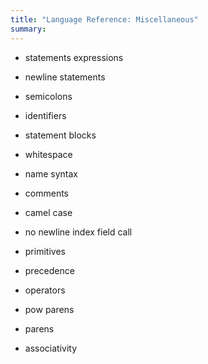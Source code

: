 ```yaml
---
title: "Language Reference: Miscellaneous"
summary:
---
```


- statements expressions
- newline statements
- semicolons
- identifiers
- statement blocks
- whitespace
- name syntax
- comments
- camel case
- no newline index field call
- primitives

- precedence
- operators
- pow parens
- parens
- associativity
